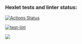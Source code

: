 ### Hexlet tests and linter status:
[![Actions Status](https://github.com/me3enov/frontend-project-lvl1/workflows/hexlet-check/badge.svg)](https://github.com/me3enov/frontend-project-lvl1/actions)

[![test-lint](https://github.com/me3enov/frontend-project-lvl1/actions/workflows/test-lint.yml/badge.svg)](https://github.com/me3enov/frontend-project-lvl1/actions/workflows/test-lint.yml)

<a href="https://codeclimate.com/github/codeclimate/codeclimate/maintainability"><img src="https://api.codeclimate.com/v1/badges/a99a88d28ad37a79dbf6/maintainability" /></a>